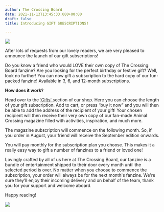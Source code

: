 ```yaml
---
author: The Crossing Board
date: 2021-11-13T13:45:33.000+00:00
draft: false
title: Introducing GIFT SUBSCRIPTIONS!

---
```

![](/images/news/gift-subscriptions.jpg)

After lots of requests from our lovely readers, we are very pleased to announce the launch of our gift subscriptions!

Do you know a friend who would LOVE their own copy of The Crossing Board fanzine? Are you looking for the perfect birthday or festive gift? Well, look no further! You can now gift a subscription to the hard copy of our fun-packed fanzine! Available in 3, 6, and 12-month subscriptions.

**How does it work?**

Head over to the [‘Gifts’ ](https://shop.thecrossingboard.com/products/the-crossing-board-gift-subscription)section of our shop. Here you can choose the length of your gift subscription. Add to cart, or press “buy it now” and you will then be able to add the address of the recipient of your gift! Your chosen recipient will then receive their very own copy of our fan-made Animal Crossing magazine filled with activities, inspiration, and much more.

The magazine subscription will commence on the following month. So, if you order in August, your friend will receive the September edition onwards.

You will pay monthly for the subscription plan you choose. This makes it a really easy way to gift a number of fanzines to a friend or loved one!

Lovingly crafted by all of us here at The Crossing Board, our fanzine is a bundle of entertainment shipped to their door every month until the selected period is over. No matter when you choose to commence the subscription, your order will always be for the next month's fanzine. We're sure they'll enjoy their incoming delivery and on behalf of the team, thank you for your support and welcome aboard.

Happy reading!

![](/images/news/img_1512.jpg)